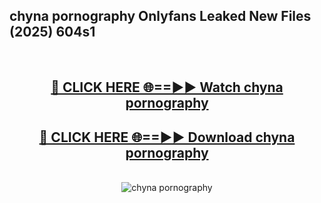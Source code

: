 <h2>chyna pornography Onlyfans Leaked New Files (2025) 604s1</h2>
<br>
<div align="center">
<h2><a href="https://mediafiles.top/chyna_pornography&ref=git" rel="nofollow">🔴 CLICK HERE 🌐==►► Watch chyna pornography</a></h2>
<h2><a href="https://mediafiles.top/chyna_pornography&ref=git" rel="nofollow">🔴 CLICK HERE 🌐==►► Download chyna pornography</a></h2>
<br>
<a href="https://mediafiles.top/chyna_pornography&ref=git" rel="nofollow" data-target="animated-image.originalLink"><img src="https://i.ibb.co.com/xMMVF88/686577567.gif" alt="chyna pornography" style="max-width: 100%; display: inline-block;" data-target="animated-image.originalImage"></a>
</div>
<br>
<br>